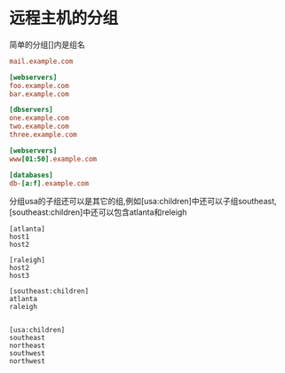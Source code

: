 # 远程主机的分组

简单的分组\[\]内是组名

```ini
mail.example.com

[webservers]
foo.example.com
bar.example.com

[dbservers]
one.example.com
two.example.com
three.example.com

[webservers]
www[01:50].example.com

[databases]
db-[a:f].example.com

```

分组usa的子组还可以是其它的组,例如\[usa:children\]中还可以子组southeast, \[southeast:children\]中还可以包含atlanta和releigh

```
[atlanta]
host1
host2

[raleigh]
host2
host3

[southeast:children]
atlanta
raleigh


[usa:children]
southeast
northeast
southwest
northwest

```


